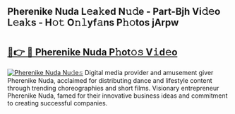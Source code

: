 ## Pherenike Nuda L𝚎a𝚔ed N𝚞𝚍e - Part-Bjh Vi𝚍𝚎o L𝚎a𝚔s - H𝚘𝚝 O𝚗𝚕yf𝚊ns P𝚑𝚘tos jArpw

# <h2><a href="http://kfbpfb.oniu.top/?m=Pherenike+Nuda">🔗👉 🔴 Pherenike Nuda P𝚑ot𝚘𝚜 V𝚒d𝚎o</a></h2>

[![Pherenike Nuda Nu𝚍e𝚜](https://i.imgur.com/0qMVB7G.gif)](http://kfbpfb.oniu.top/?m=Pherenike+Nuda)
Digital media provider and amusement giver Pherenike Nuda, acclaimed for distributing dance and lifestyle content through trending choreographies and short films. Visionary entrepreneur Pherenike Nuda, famed for their innovative business ideas and commitment to creating successful companies.  
